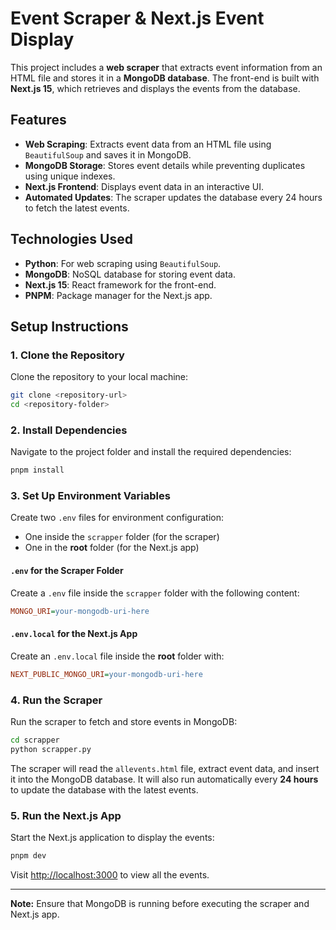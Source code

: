 # Event Scraper & Next.js Event Display

This project includes a **web scraper** that extracts event information from an HTML file and stores it in a **MongoDB database**. The front-end is built with **Next.js 15**, which retrieves and displays the events from the database.

## Features
- **Web Scraping**: Extracts event data from an HTML file using `BeautifulSoup` and saves it in MongoDB.
- **MongoDB Storage**: Stores event details while preventing duplicates using unique indexes.
- **Next.js Frontend**: Displays event data in an interactive UI.
- **Automated Updates**: The scraper updates the database every 24 hours to fetch the latest events.

## Technologies Used
- **Python**: For web scraping using `BeautifulSoup`.
- **MongoDB**: NoSQL database for storing event data.
- **Next.js 15**: React framework for the front-end.
- **PNPM**: Package manager for the Next.js app.

## Setup Instructions

### 1. Clone the Repository
Clone the repository to your local machine:

```bash
git clone <repository-url>
cd <repository-folder>
```

### 2. Install Dependencies
Navigate to the project folder and install the required dependencies:

```bash
pnpm install
```

### 3. Set Up Environment Variables
Create two `.env` files for environment configuration:

- One inside the `scrapper` folder (for the scraper)
- One in the **root** folder (for the Next.js app)

#### `.env` for the Scraper Folder
Create a `.env` file inside the `scrapper` folder with the following content:

```ini
MONGO_URI=your-mongodb-uri-here
```

#### `.env.local` for the Next.js App
Create an `.env.local` file inside the **root** folder with:

```ini
NEXT_PUBLIC_MONGO_URI=your-mongodb-uri-here
```

### 4. Run the Scraper
Run the scraper to fetch and store events in MongoDB:

```bash
cd scrapper
python scrapper.py
```

The scraper will read the `allevents.html` file, extract event data, and insert it into the MongoDB database. It will also run automatically every **24 hours** to update the database with the latest events.

### 5. Run the Next.js App
Start the Next.js application to display the events:

```bash
pnpm dev
```

Visit [http://localhost:3000](http://localhost:3000) to view all the events.

---
**Note:** Ensure that MongoDB is running before executing the scraper and Next.js app.

